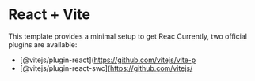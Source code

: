 # React + Vite

This template provides a minimal setup to get Reac
Currently, two official plugins are available:

- [@vitejs/plugin-react](https://github.com/vitejs/vite-p
- [@vitejs/plugin-react-swc](https://github.com/vitejs/
